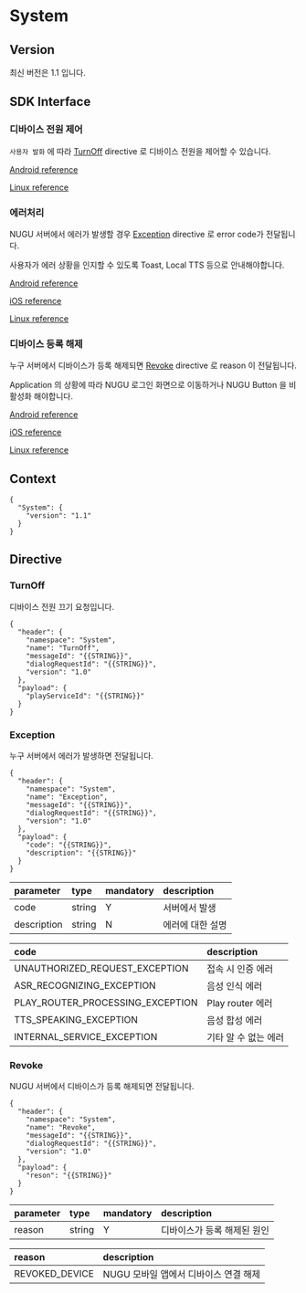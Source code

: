 # System

## Version

최신 버전은 1.1 입니다.

## SDK Interface

### 디바이스 전원 제어

`사용자 발화` 에 따라 [TurnOff](system.md#turnoff) directive 로 디바이스 전원을 제어할 수 있습니다.

[Android reference](https://github.com/nugu-developers/nugu-android/blob/master/nugu-agent/src/main/java/com/skt/nugu/sdk/agent/system/SystemAgentInterface.kt#L39)

[Linux reference](https://github.com/nugu-developers/nugu-linux/blob/master/include/capability/system_interface.hh#L73)

### 에러처리

NUGU 서버에서 에러가 발생할 경우 [Exception](system.md#exception) directive 로 error code가 전달됩니다.

사용자가 에러 상황을 인지할 수 있도록 Toast, Local TTS 등으로 안내해야합니다.

[Android reference](https://github.com/nugu-developers/nugu-android/blob/master/nugu-agent/src/main/java/com/skt/nugu/sdk/agent/system/SystemAgentInterface.kt#L46)

[iOS reference](https://github.com/nugu-developers/nugu-ios/blob/master/NuguAgents/Sources/CapabilityAgents/System/SystemAgentDelegate.swift#L25)

[Linux reference](https://github.com/nugu-developers/nugu-linux/blob/master/include/capability/system_interface.hh#L68)

### 디바이스 등록 해제

누구 서버에서 디바이스가 등록 해제되면 [Revoke](system.md#revoke) directive 로 reason 이 전달됩니다.

Application 의 상황에 따라 NUGU 로그인 화면으로 이동하거나 NUGU Button 을 비활성화 해야합니다.

[Android reference](https://github.com/nugu-developers/nugu-android/blob/master/nugu-agent/src/main/java/com/skt/nugu/sdk/agent/system/SystemAgentInterface.kt#L51)

[iOS reference](https://github.com/nugu-developers/nugu-ios/blob/master/NuguAgents/Sources/CapabilityAgents/System/SystemAgentDelegate.swift#L26)

[Linux reference](https://github.com/nugu-developers/nugu-linux/blob/master/include/capability/system_interface.hh#L79)

## Context

```text
{
  "System": {
    "version": "1.1"
  }
}
```

## Directive

### TurnOff

디바이스 전원 끄기 요청입니다.

```text
{
  "header": {
    "namespace": "System",
    "name": "TurnOff",
    "messageId": "{{STRING}}",
    "dialogRequestId": "{{STRING}}",
    "version": "1.0"
  },
  "payload": {
    "playServiceId": "{{STRING}}"
  }
}
```

### Exception

누구 서버에서 에러가 발생하면 전달됩니다.

```text
{
  "header": {
    "namespace": "System",
    "name": "Exception",
    "messageId": "{{STRING}}",
    "dialogRequestId": "{{STRING}}",
    "version": "1.0"
  },
  "payload": {
    "code": "{{STRING}}",
    "description": "{{STRING}}"
  }
}
```

| parameter | type | mandatory | description |
| :--- | :--- | :--- | :--- |
| code | string | Y | 서버에서 발생 |
| description | string | N | 에러에 대한 설명 |

| code | description |
| :--- | :--- |
| UNAUTHORIZED\_REQUEST\_EXCEPTION | 접속 시 인증 에러 |
| ASR\_RECOGNIZING\_EXCEPTION | 음성 인식 에러 |
| PLAY\_ROUTER\_PROCESSING\_EXCEPTION | Play router 에러 |
| TTS\_SPEAKING\_EXCEPTION | 음성 합성 에러 |
| INTERNAL\_SERVICE\_EXCEPTION | 기타 알 수 없는 에러 |

### Revoke

NUGU 서버에서 디바이스가 등록 해제되면 전달됩니다.

```text
{
  "header": {
    "namespace": "System",
    "name": "Revoke",
    "messageId": "{{STRING}}",
    "dialogRequestId": "{{STRING}}",
    "version": "1.0"
  },
  "payload": {
    "reson": "{{STRING}}"
  }
}
```

| parameter | type | mandatory | description |
| :--- | :--- | :--- | :--- |
| reason | string | Y | 디바이스가 등록 해제된 원인 |

| reason | description |
| :--- | :--- |
| REVOKED\_DEVICE | NUGU 모바일 앱에서 디바이스 연결 해제 |

